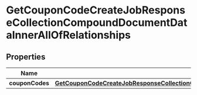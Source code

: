 
# GetCouponCodeCreateJobResponseCollectionCompoundDocumentDataInnerAllOfRelationships

## Properties
| Name | Type | Description | Notes |
| ------------ | ------------- | ------------- | ------------- |
| **couponCodes** | [**GetCouponCodeCreateJobResponseCollectionCompoundDocumentDataInnerAllOfRelationshipsCouponCodes**](GetCouponCodeCreateJobResponseCollectionCompoundDocumentDataInnerAllOfRelationshipsCouponCodes.md) |  |  [optional] |



